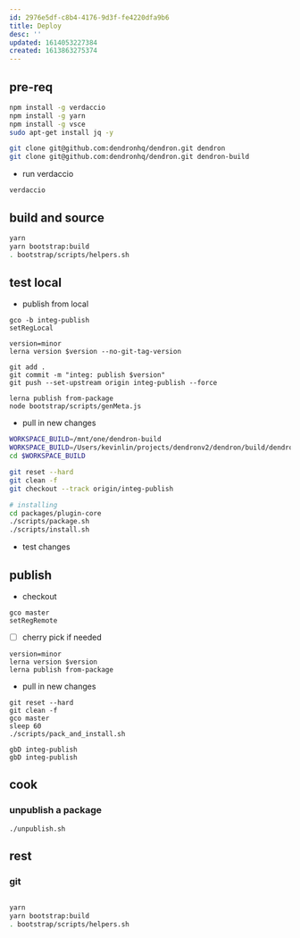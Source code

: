 ```yaml
---
id: 2976e5df-c8b4-4176-9d3f-fe4220dfa9b6
title: Deploy
desc: ''
updated: 1614053227384
created: 1613863275374
---
```




## pre-req
```sh
npm install -g verdaccio
npm install -g yarn
npm install -g vsce
sudo apt-get install jq -y

git clone git@github.com:dendronhq/dendron.git dendron
git clone git@github.com:dendronhq/dendron.git dendron-build
```

- run verdaccio
```
verdaccio
```


## build and source

```sh
yarn
yarn bootstrap:build 
. bootstrap/scripts/helpers.sh
```

## test local

- publish from local
```
gco -b integ-publish
setRegLocal

version=minor
lerna version $version --no-git-tag-version 

git add .
git commit -m "integ: publish $version"
git push --set-upstream origin integ-publish --force

lerna publish from-package 
node bootstrap/scripts/genMeta.js
```

- pull in new changes
```sh
WORKSPACE_BUILD=/mnt/one/dendron-build
WORKSPACE_BUILD=/Users/kevinlin/projects/dendronv2/dendron/build/dendron
cd $WORKSPACE_BUILD

git reset --hard
git clean -f
git checkout --track origin/integ-publish

# installing
cd packages/plugin-core
./scripts/package.sh
./scripts/install.sh
```

- test changes

## publish

- checkout
```
gco master
setRegRemote
```

- [ ] cherry pick if needed

```
version=minor
lerna version $version 
lerna publish from-package 
```

- pull in new changes
```
git reset --hard
git clean -f
gco master 
sleep 60
./scripts/pack_and_install.sh
```

```
gbD integ-publish
gbD integ-publish
```

## cook

### unpublish a package

```
./unpublish.sh
```

## rest

### git 
```sh

yarn
yarn bootstrap:build 
. bootstrap/scripts/helpers.sh

```

